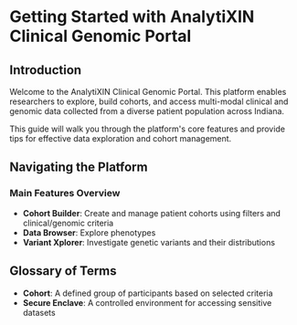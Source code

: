 # Getting Started with AnalytiXIN Clinical Genomic Portal

## Introduction

Welcome to the AnalytiXIN Clinical Genomic Portal. This platform enables researchers to explore, build cohorts, and access multi-modal clinical and genomic data collected from a diverse patient population across Indiana.

This guide will walk you through the platform's core features and provide tips for effective data exploration and cohort management.

## Navigating the Platform

### Main Features Overview

- **Cohort Builder**: Create and manage patient cohorts using filters and clinical/genomic criteria
- **Data Browser**: Explore phenotypes
- **Variant Xplorer**: Investigate genetic variants and their distributions

## Glossary of Terms

- **Cohort**: A defined group of participants based on selected criteria
- **Secure Enclave**: A controlled environment for accessing sensitive datasets

